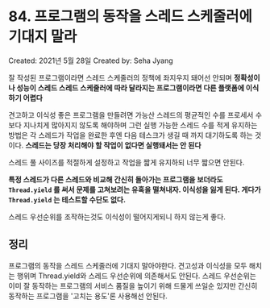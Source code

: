 # 84. 프로그램의 동작을 스레드 스케줄러에 기대지 말라

Created: 2021년 5월 28일
Created by: Seha Jyang

잘 작성된 프로그램이라면 스레드 스케줄러의 정책에 좌지우지 돼어선 안되며 **정확성이나 성능이 스레드 스레드 스케줄러에 따라 달라지는 프로그램이라면 다른 플랫폼에 이식하기 어렵다**

견고하고 이식성 좋은 프로그램을 만들려면 가능산 스레드의 평균적인 수를 프로세서 수보다 지나치게 많아지지 않도록 해야하며 그런 실행 가능한 스레드 수를 적게 유지하는 방법은 각 스레드가 작업을 완료한 후엔 다음 테스크가 생길 때 까지 대기하도록 하는 것 이다. **스레드는 당장 처리해야 할 작업이 없다면 실행돼서는 안 된다**

스레드 풀 사이즈를 적절하게 설정하고 작업을 짧게 유지하되 너무 짧으면 안된다.

**특정 스레드가 다른 스레드와 비교해 간신히 돌아가는 프로그램을 보더라도 `Thread.yield` 를 써서 문제를 고쳐보려는 유혹을 떨쳐내자. 이식성을 잃게 된다. 게다가 `Thread.yield` 는 테스트할 수단도 없다.**

스레드 우선순위를 조작하는것도 이식성이 떨어지게되니 하지 않는게 좋다.

## 정리

프로그램의 동작을 스레드 스케줄러에 기대지 말아야한다. 견고성과 이식성을 모두 해치는 행위며 Thread.yield와 스레드 우선순위에 의존해서도 안된다. 스레드 우선순위는 이미 잘 동작하는 프로그램의 서비스 품질을 높이기 위해 드물게 쓰일순 있지만 간신히 동작하는 프로그램을 '고치는 용도'론 사용해선 안된다.
